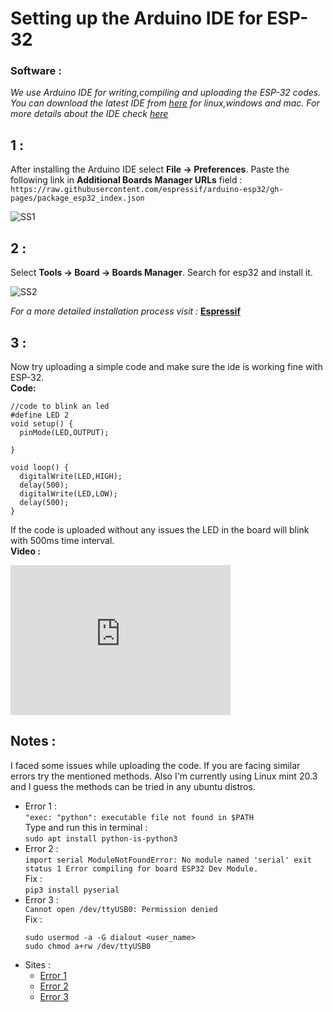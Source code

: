 # Setting up the Arduino IDE for ESP-32
### Software :
_We use Arduino IDE for writing,compiling and uploading the ESP-32 codes. You can download the latest IDE from [here](https://www.arduino.cc/en/software) for linux,windows and mac._
_For more details about the IDE check [here](https://aswin-asokan.github.io/Kerala-IoT-Challenge/pages/level1/intro)_

## 1 :
After installing the Arduino IDE select __File -> Preferences__. Paste the following link in __Additional Boards Manager URLs__ field :     
```https://raw.githubusercontent.com/espressif/arduino-esp32/gh-pages/package_esp32_index.json```   
   
![SS1](https://user-images.githubusercontent.com/86108610/165939342-f3b99319-665d-4914-9393-5fdb5893711c.png)   
     
## 2 :
Select __Tools -> Board -> Boards Manager__. Search for esp32 and install it.   
   
![SS2](https://user-images.githubusercontent.com/86108610/165940015-f4e8ce25-1608-4892-b829-f8432cad934b.png)
   
   
_For a more detailed installation process visit :_ __[Espressif](https://github.com/espressif/arduino-esp32)__

## 3 :   
Now try uploading a simple code and make sure the ide is working fine with ESP-32.   
__Code:__   
```
//code to blink an led
#define LED 2
void setup() {
  pinMode(LED,OUTPUT);

}

void loop() {
  digitalWrite(LED,HIGH);
  delay(500);
  digitalWrite(LED,LOW);
  delay(500);
}
```   
If the code is uploaded without any issues the LED in the board will blink with 500ms time interval.   
__Video :__   
<iframe width="352" height="240"
src="https://user-images.githubusercontent.com/86108610/166152110-0a715cd6-ca80-4068-802a-7fd870b4e138.mp4"
frameborder="0" 
allow="accelerometer; autoplay; encrypted-media; gyroscope; picture-in-picture" 
allowfullscreen></iframe>     

## Notes :  
I faced some issues while uploading the code. If you are facing similar errors try the mentioned methods. Also I'm currently using Linux mint 20.3 and I guess the methods can be tried in any ubuntu distros.   
* Error 1 :   
```"exec: "python": executable file not found in $PATH```   
Type and run this in terminal :    
```sudo apt install python-is-python3```   
* Error 2 :    
```import serial ModuleNotFoundError: No module named 'serial' exit status 1 Error compiling for board ESP32 Dev Module.```   
Fix :   
```pip3 install pyserial```   
* Error 3 :   
```Cannot open /dev/ttyUSB0: Permission denied```   
Fix :   
   ```
   sudo usermod -a -G dialout <user_name>
   sudo chmod a+rw /dev/ttyUSB0
   ```   
* Sites :
   * [Error 1](https://stackoverflow.com/questions/60762378/exec-python-executable-file-not-found-in-path)
   * [Error 2](https://forum.arduino.cc/t/modulenotfounderror-no-module-named-serial/847838/2)
   * [Error 3](https://www.youtube.com/watch?v=mEptke-5rJc)

